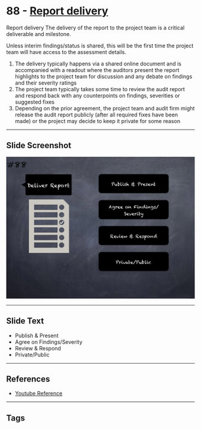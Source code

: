 
# 88 - [Report delivery](./Report%20delivery.md)

Report delivery The delivery of the report to the project team is a critical deliverable and milestone. 

Unless interim findings/status is shared, this will be the first time the project team will have access to the assessment details.

1. The delivery typically happens via a shared online document and is accompanied with a readout where the auditors present the report highlights to the project team for discussion and any debate on findings and their severity ratings
2. The project team typically takes some time to review the audit report and respond back with any counterpoints on findings, severities or suggested fixes
3. Depending on the prior agreement, the project team and audit firm might release the audit report publicly (after all required fixes have been made) or the project may decide to keep it private for some reason
___
## Slide Screenshot
![088.png](../../images/6.%20Audit%20Techniques%20and%20Tools%20101/088.png)
___
## Slide Text
-  Publish & Present
-  Agree on Findings/Severity
-  Review & Respond
-  Private/Public
___
## References
- [Youtube Reference](https://youtu.be/dgITqd3mkDk?t=760)
___
## Tags
